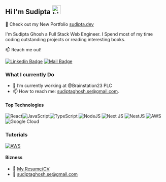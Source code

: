 ## Hi I'm Sudipta <img src="https://user-images.githubusercontent.com/1303154/88677602-1635ba80-d120-11ea-84d8-d263ba5fc3c0.gif" width="28px" height="28px" alt="hi">

🚀 Check out my New Portfolio [sudipta.dev](https://sudipta.dev)

I'm Sudipta Ghosh a Full Stack Web Engineer. I Spend most of my time coding outstanding projects or reading interesting books.

:mailbox: Reach me out!

<!-- [![Twitter Badge](https://img.shields.io/badge/-@Ipenywis-1ca0f1?style=flat&labelColor=1ca0f1&logo=twitter&logoColor=white&link=https://twitter.com/Ipenywis)](https://twitter.com/Ipenywis)  -->
<!-- [![Mail Badge](https://img.shields.io/badge/-CoderOne-e74c3c?style=flat&labelColor=e74c3c&logo=youtube&logoColor=white)](https://youtube.com/coderone) -->

[![Linkedin Badge](https://img.shields.io/badge/-Sudipta-0e76a8?style=flat&labelColor=0e76a8&logo=linkedin&logoColor=white)](https://www.linkedin.com/in/ghosh-sudipta/) [![Mail Badge](https://img.shields.io/badge/-Sudipta-c0392b?style=flat&labelColor=c0392b&logo=gmail&logoColor=white)](mailto:sudiptaghosh.se@gmail.com)

 <!-- [![Mail Badge](https://img.shields.io/badge/-@islempenywis-e84393?style=flat&labelColor=e84393&logo=instagram&logoColor=white)](https://instagram.com/islempenywis)  -->

<!-- ### CoderOne Newsletter
Join the bi-weekly Newsletter among thousands of other developers and stay in the loop with Web Development, React, Security, Software Engineering, Jobs, AI, Professional Courses and a lot more.

👉 [Join Here](https://sudipta.dev/join-newsletter/) -->

<!-- TODO: Add last video link -->

### What I currently Do

- 🔭 I’m currently working at @Brainstation23 PLC
  <!-- - :computer: Most used line of code `git commit -m "Initial Commit" -->
  <!-- - 🤔 I’m looking for help with Outstanding Video ideas. -->
- 📫 How to reach me: sudiptaghosh.se@gmail.com.
  <!-- - 😄 Pronouns: CoderOne, Ipenywis, islempenywis. -->
  <!-- - ⚡ Fun fact: I play games and go to the GYM very often. -->

#### Top Technologies

<!-- TODO: Make technologies links takes you to repositories -->

![React](https://img.shields.io/badge/react-%2320232a.svg?style=for-the-badge&logo=react&logoColor=%2361DAFB)![JavaScript](https://img.shields.io/badge/javascript-%23323330.svg?style=for-the-badge&logo=javascript&logoColor=%23F7DF1E)![TypeScript](https://img.shields.io/badge/typescript-%23007ACC.svg?style=for-the-badge&logo=typescript&logoColor=white) ![NodeJS](https://img.shields.io/badge/node.js-6DA55F?style=for-the-badge&logo=node.js&logoColor=white) ![Next JS](https://img.shields.io/badge/Next-black?style=for-the-badge&logo=next.js&logoColor=white) ![NestJS](https://img.shields.io/badge/nestjs-%23E0234E.svg?style=for-the-badge&logo=nestjs&logoColor=white) ![AWS](https://img.shields.io/badge/AWS-%23FF9900.svg?style=for-the-badge&logo=amazon-aws&logoColor=white) ![Google Cloud](https://img.shields.io/badge/GoogleCloud-%234285F4.svg?style=for-the-badge&logo=google-cloud&logoColor=white)

### Tutorials

[![AWS](https://img.shields.io/badge/AWS-%23FF9900.svg?style=for-the-badge&logo=amazon-aws&logoColor=white)](https://bohubrihi.com/track/full-stack-web-development)

#### Bizness

- :paperclip: [My Resume/CV](https://github.com/uaday/uaday/blob/master/resumes/Sudipta%20Resume.pdf)
- :email: sudiptaghosh.se@gmail.com

<!-- #### Profile Visits

![visitors](https://visitor-badge.glitch.me/badge?page_id=ipenywis.ipenywis) -->

<!-- <details> -->
<!-- <summary>
  More stuff about me
</summary> -->

<!-- <br >

I love sharing knowledge and putting tutorials, courses and posts together for helping other developers, and tjat's why CoderOne Youtube Channel exists! -->

<!-- #### What is CoderOne? -->

<!-- CoderOne is a youtube channel for learning Web/Mobile development, coding and design. Including new technologies and frameworks and anything really related to development world. -->

<!-- #### Coding Stats -->

<!--START_SECTION:waka-->
<!-- ```text
TypeScript   15 hrs 41 mins  ████████████████████▓░░░░   82.29 %
HTML         1 hr 50 mins    ██▒░░░░░░░░░░░░░░░░░░░░░░   09.61 %
Markdown     1 hr 27 mins    ██░░░░░░░░░░░░░░░░░░░░░░░   07.63 %
Other        2 mins          ░░░░░░░░░░░░░░░░░░░░░░░░░   00.25 %
YAML         2 mins          ░░░░░░░░░░░░░░░░░░░░░░░░░   00.19 %
``` -->
<!--END_SECTION:waka-->

<!-- #### Github Stats -->

<!-- ![Ipenywis's github stats](https://github-readme-stats.vercel.app/api?username=ipenywis&count_private=true&theme=tokyonight&hide=contribs,prs)

</details> -->

<!-- [reactplaylist]: https://www.youtube.com/watch?v=KxXXEL-k47Y&list=PLvXDmnBbOF7RnYiZvDwl2Pzcs2kfi10wd
[vscodetutorial]: https://www.youtube.com/watch?v=Bkie2ai8qeE&t=8s
[htmltutorial]: https://www.youtube.com/watch?v=VK6MXVxOsws&t=27s
[javascripttutorial]: https://www.youtube.com/watch?v=D-LHKvmX37E -->
